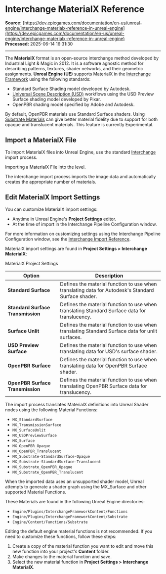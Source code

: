 # Interchange MaterialX Reference

**Source:** [https://dev.epicgames.com/documentation/en-us/unreal-engine/interchange-materialx-reference-in-unreal-engine](https://dev.epicgames.com/documentation/en-us/unreal-engine/interchange-materialx-reference-in-unreal-engine)  
**Processed:** 2025-06-14 16:31:30

---

The **MaterialX** format is an open-source interchange method developed by Industrial Light & Magic in 2012. It is a software agnostic method for describing patterns, textures, shader networks, and their geometric assignments. **Unreal Engine (UE)** supports MaterialX in the [Interchange Framework](/documentation/en-us/unreal-engine/interchange-framework-in-unreal-engine) using the following standards:

-   Standard Surface Shading model developed by Autodesk.
-   [Universal Scene Description (USD)](/documentation/en-us/unreal-engine/universal-scene-description-usd-in-unreal-engine) workflows using the USD Preview Surface shading model developed by Pixar.
-   OpenPBR shading model specified by Adobe and Autodesk.

By default, OpenPBR materials use Standard Surface shaders. Using [Substrate Materials](/documentation/en-us/unreal-engine/substrate-materials-in-unreal-engine) can give better material fidelity due to support for both opaque and translucent materials. This feature is currently Experimental.

## Import a MaterialX File

To import MaterialX files into Unreal Engine, use the standard [Interchange](/documentation/en-us/unreal-engine/importing-assets-using-interchange-in-unreal-engine) import process.

Importing a MaterialX File into the level.

The interchange import process imports the image data and automatically creates the appropriate number of materials.

## Edit MaterialX Import Settings

You can customize MaterialX import settings:

-   Anytime in Unreal Engine's **Project Settings** editor.
-   At the time of import in the Interchange Pipeline Configuration window.

For more information on customizing settings using the Interchange Pipeline Configuration window, see the [Interchange Import Reference](/documentation/en-us/unreal-engine/interchange-import-reference-in-unreal-engine).

MaterialX import settings are found in **Project Settings > Interchange MaterialX**:

MaterialX Project Settings

| **Option** | **Description** |
| --- | --- |
| **Standard Surface** | Defines the material function to use when translating data for Autodesk's Standard Surface shader. |
| **Standard Surface Transmission** | Defines the material function to use when translating Standard Surface data for translucency. |
| **Surface Unlit** | Defines the material function to use when translating Standard Surface data for unlit surfaces. |
| **USD Preview Surface** | Defines the material function to use when translating data for USD's surface shader. |
| **OpenPBR Surface** | Defines the material function to use when translating data for OpenPBR Surface shader. |
| **OpenPBR Surface Transmission** | Defines the material function to use when translating OpenPBR Surface data for translucency. |

The import process translates MaterialX definitions into Unreal Shader nodes using the following Material Functions:

-   `MX_StandardSurface`
-   `MX_TransmissionSurface`
-   `MX_SurfaceUnlit`
-   `MX_USDPreviewSurface`
-   `MX_Surface`
-   `MX_OpenPBR_Opaque`
-   `MX_OpenPBR_Translucent`
-   `MX_Substrate-StandardSurface-Opaque`
-   `MX_Substrate-StandardSurface-Translucent`
-   `MX_Substrate_OpenPBR_Opaque`
-   `MX_Substrate_OpenPBR_Translucent`

When the imported data uses an unsupported shader model, Unreal attempts to generate a shader graph using the MX\_Surface and other supported Material Functions.

These Materials are found in the following Unreal Engine directories:

-   `Engine/Plugins/InterchangeFrameworkContent/Functions`
-   `Engine/Plugins/InterchangeFrameworkContent/Substrate`
-   `Engine/Content/Functions/Substrate`

Editing the default engine material functions is not recommended. If you need to customize these functions, follow these steps:

1.  Create a copy of the material function you want to edit and move this new function into your project's **Content** folder.
2.  Make changes to the material function and save.
3.  Select the new material function in **Project Settings > Interchange MaterialX**.